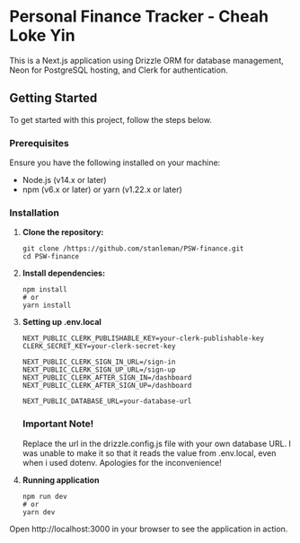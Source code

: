 # Personal Finance Tracker - Cheah Loke Yin

This is a Next.js application using Drizzle ORM for database management, Neon for PostgreSQL hosting, and Clerk for authentication.

## Getting Started

To get started with this project, follow the steps below.

### Prerequisites

Ensure you have the following installed on your machine:

- Node.js (v14.x or later)
- npm (v6.x or later) or yarn (v1.22.x or later)

### Installation

1. **Clone the repository:**

   ```
   git clone /https://github.com/stanleman/PSW-finance.git
   cd PSW-finance
   ```

2. **Install dependencies:**
   ```
   npm install
   # or
   yarn install
   ```

3. **Setting up .env.local**
   ```
   NEXT_PUBLIC_CLERK_PUBLISHABLE_KEY=your-clerk-publishable-key
   CLERK_SECRET_KEY=your-clerk-secret-key
   
   NEXT_PUBLIC_CLERK_SIGN_IN_URL=/sign-in
   NEXT_PUBLIC_CLERK_SIGN_UP_URL=/sign-up
   NEXT_PUBLIC_CLERK_AFTER_SIGN_IN=/dashboard
   NEXT_PUBLIC_CLERK_AFTER_SIGN_UP=/dashboard
   
   NEXT_PUBLIC_DATABASE_URL=your-database-url
   ```

   ### Important Note!
   Replace the url in the drizzle.config.js file with your own database URL. I was unable to make it so that it reads the value from .env.local, even when i used dotenv. Apologies for the inconvenience!

4. **Running application**
   ```
   npm run dev
   # or
   yarn dev
   ```

Open http://localhost:3000 in your browser to see the application in action.
